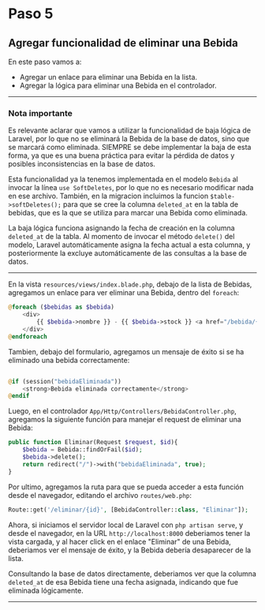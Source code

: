 # Paso 5
## Agregar funcionalidad de eliminar una Bebida
En este paso vamos a:
* Agregar un enlace para eliminar una Bebida en la lista.
* Agregar la lógica para eliminar una Bebida en el controlador.
<hr>

### Nota importante

Es relevante aclarar que vamos a utilizar la funcionalidad de baja lógica de Laravel, por lo que no se eliminará la Bebida de la base de datos, sino que se marcará como eliminada. SIEMPRE se debe implementar la baja de esta forma, ya que es una buena práctica para evitar la pérdida de datos y posibles inconsistencias en la base de datos.

Esta funcionalidad ya la tenemos implementada en el modelo `Bebida` al invocar la línea `use SoftDeletes`, por lo que no es necesario modificar nada en ese archivo. También, en la migracion incluimos la funcion `$table->softDeletes();` para que se cree la columna `deleted_at` en la tabla de bebidas, que es la que se utiliza para marcar una Bebida como eliminada. 

La baja lógica funciona asignando la fecha de creación en la columna `deleted_at` de la tabla. Al momento de invocar el método `delete()` del modelo, Laravel automáticamente asigna la fecha actual a esta columna, y posteriormente la excluye automáticamente de las consultas a la base de datos.
<hr>

En la vista `resources/views/index.blade.php`, debajo de la lista de Bebidas, agregamos un enlace para ver eliminar una Bebida, dentro del `foreach`:
```php
@foreach ($bebidas as $bebida)
    <div>
        {{ $bebida->nombre }} - {{ $bebida->stock }} <a href="/bebida/{{ $bebida->id }}">Ver Detalles</a> <a href="/eliminar/{{ $bebida->id }}">Eliminar</a><br>
    </div>
@endforeach
```

Tambien, debajo del formulario, agregamos un mensaje de éxito si se ha eliminado una bebida correctamente:

```php

@if (session("bebidaEliminada"))
    <strong>Bebida eliminada correctamente</strong>
@endif

```
Luego, en el controlador `App/Http/Controllers/BebidaController.php`, agregamos la siguiente función para manejar el request de eliminar una Bebida:

```php
public function Eliminar(Request $request, $id){
    $bebida = Bebida::findOrFail($id);
    $bebida->delete();
    return redirect("/")->with("bebidaEliminada", true);
}
```

Por ultimo, agregamos la ruta para que se pueda acceder a esta función desde el navegador, editando el archivo `routes/web.php`:

```php
Route::get('/eliminar/{id}', [BebidaController::class, "Eliminar"]);
``` 

Ahora, si iniciamos el servidor local de Laravel con `php artisan serve`, y desde el navegador, en la URL `http://localhost:8000` deberiamos tener la vista cargada, y al hacer click en el enlace "Eliminar" de una Bebida, deberiamos ver el mensaje de éxito, y la Bebida debería desaparecer de la lista. 

Consultando la base de datos directamente, deberiamos ver que la columna `deleted_at` de esa Bebida tiene una fecha asignada, indicando que fue eliminada lógicamente.
<hr>
